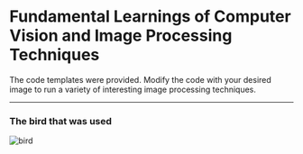 # Fundamental Learnings of Computer Vision and Image Processing Techniques

The code templates were provided. Modify the code with your desired image to run a variety of interesting image processing techniques.

---
### The bird that was used
![bird](https://github.com/janakan2466/computer-vision/assets/72175053/7615f5eb-84a6-465e-b6d7-7597b004c1d3)


